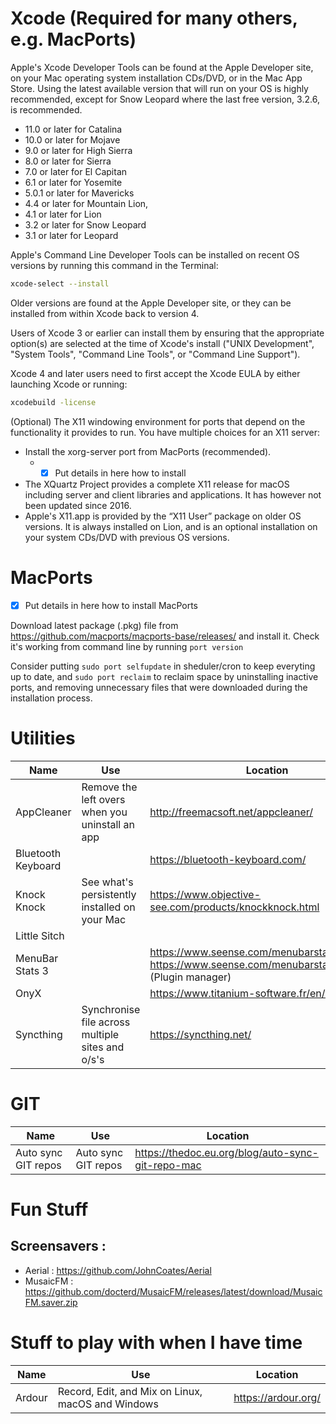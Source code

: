 # Xcode (Required for many others, e.g. MacPorts)
Apple's Xcode Developer Tools can be found at the Apple Developer site, on your Mac operating system installation CDs/DVD, or in the Mac App Store. Using the latest available version that will run on your OS is highly recommended, except for Snow Leopard where the last free version, 3.2.6, is recommended.
* 11.0 or later for Catalina
* 10.0 or later for Mojave
* 9.0 or later for High Sierra
* 8.0 or later for Sierra
* 7.0 or later for El Capitan
* 6.1 or later for Yosemite
* 5.0.1 or later for Mavericks
* 4.4 or later for Mountain Lion,
* 4.1 or later for Lion
* 3.2 or later for Snow Leopard
* 3.1 or later for Leopard

Apple's Command Line Developer Tools can be installed on recent OS versions by running this command in the Terminal:

```bash
xcode-select --install
```
Older versions are found at the Apple Developer site, or they can be installed from within Xcode back to version 4.

Users of Xcode 3 or earlier can install them by ensuring that the appropriate option(s) are selected at the time of Xcode's install ("UNIX Development", "System Tools", "Command Line Tools", or "Command Line Support").

Xcode 4 and later users need to first accept the Xcode EULA by either launching Xcode or running:

```bash
xcodebuild -license
```

(Optional) The X11 windowing environment for ports that depend on the functionality it provides to run. 
You have multiple choices for an X11 server:
* Install the xorg-server port from MacPorts (recommended).
  * - [x] Put details in here how to install
* The XQuartz Project provides a complete X11 release for macOS including server and client libraries and applications. It has however not been updated since 2016.
* Apple's X11.app is provided by the “X11 User” package on older OS versions. It is always installed on Lion, and is an optional installation on your system CDs/DVD with previous OS versions.

# MacPorts
 - [x] Put details in here how to install MacPorts
 
Download latest package (.pkg) file from https://github.com/macports/macports-base/releases/ and install it.
Check it's working from command line by running `port version`

Consider putting `sudo port selfupdate` in sheduler/cron to keep everyting up to date, and `sudo port reclaim` to reclaim space by uninstalling inactive ports, and removing unnecessary files that were downloaded during the installation process.

# Utilities

Name         | Use           | Location
------------ | ------------- | -------------
AppCleaner   | Remove the left overs when you uninstall an app | http://freemacsoft.net/appcleaner/
Bluetooth Keyboard | | https://bluetooth-keyboard.com/
Knock Knock | See what's persistently installed on your Mac | https://www.objective-see.com/products/knockknock.html
Little Sitch | | 
MenuBar Stats 3 | | https://www.seense.com/menubarstats/ & https://www.seense.com/menubarstats/plugins3/ (Plugin manager)
OnyX |  | https://www.titanium-software.fr/en/onyx.html
Syncthing | Synchronise file across multiple sites and o/s's | https://syncthing.net/

# GIT
Name         | Use           | Location
------------ | ------------- | -------------
Auto sync GIT repos | Auto sync GIT repos | https://thedoc.eu.org/blog/auto-sync-git-repo-mac

# Fun Stuff

## Screensavers :
* Aerial : https://github.com/JohnCoates/Aerial
* MusaicFM : https://github.com/docterd/MusaicFM/releases/latest/download/MusaicFM.saver.zip

# Stuff to play with when I have time

Name         | Use           | Location
------------ | ------------- | -------------
Ardour | Record, Edit, and Mix on Linux, macOS and Windows | https://ardour.org/
